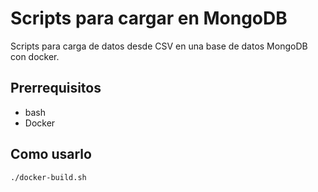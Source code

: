 # Scripts para cargar en MongoDB

Scripts para carga de datos desde CSV en una base de datos MongoDB con docker.

## Prerrequisitos

- bash
- Docker

## Como usarlo

```bash
./docker-build.sh
```
